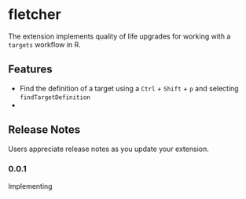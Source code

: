 # fletcher

The extension implements quality of life upgrades for working with a `targets` 
workflow in R. 

## Features

* Find the definition of a target using a `Ctrl` + `Shift` + `p` and selecting `findTargetDefinition`
* 

## Release Notes

Users appreciate release notes as you update your extension.

### 0.0.1

Implementing 
